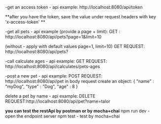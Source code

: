 -get an access token - api example:
http://localhost:8080/api/token

**after you have the token, save the value under request headers with key 'x-access-token' **

-get all pets - api example (provide a page + limit):
GET : http://localhost:8080/api/pets?page=1&limit=10

(without - apply with default values page=1, limit=10)
GET REQUEST: http://localhost:8080/api/pets?

-call calculate ages - api example:
GET REQUEST: http://localhost:8080/api/calculates/pets-ages

-post a new pet - api example:
POST REQUEST: http://localhost:8080/api/pet
in body request create an object:
{
    "name" : "myDog",
    "type" : "Dog",
    "age" : 8
}

delete a pet by name - api example:
DELETE REQUEST:http://localhost:8080/api/pet?name=talor

**you can test the restApi by postman or by mocha+chai**
npm run dev - open the endpoint server
npm test - test by mocha+chai


